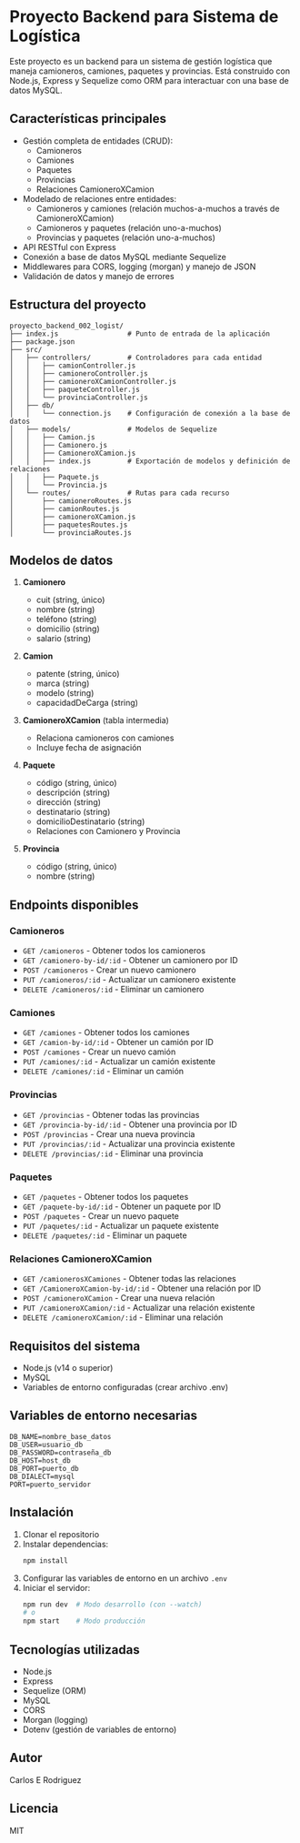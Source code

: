 # Proyecto Backend para Sistema de Logística

Este proyecto es un backend para un sistema de gestión logística que maneja camioneros, camiones, paquetes y provincias. Está construido con Node.js, Express y Sequelize como ORM para interactuar con una base de datos MySQL.

## Características principales

- Gestión completa de entidades (CRUD):
  - Camioneros
  - Camiones
  - Paquetes
  - Provincias
  - Relaciones CamioneroXCamion
- Modelado de relaciones entre entidades:
  - Camioneros y camiones (relación muchos-a-muchos a través de CamioneroXCamion)
  - Camioneros y paquetes (relación uno-a-muchos)
  - Provincias y paquetes (relación uno-a-muchos)
- API RESTful con Express
- Conexión a base de datos MySQL mediante Sequelize
- Middlewares para CORS, logging (morgan) y manejo de JSON
- Validación de datos y manejo de errores

## Estructura del proyecto

```
proyecto_backend_002_logist/
├── index.js                 # Punto de entrada de la aplicación
├── package.json
├── src/
│   ├── controllers/         # Controladores para cada entidad
│   │   ├── camionController.js
│   │   ├── camioneroController.js
│   │   ├── camioneroXCamionController.js
│   │   ├── paqueteController.js
│   │   └── provinciaController.js
│   ├── db/
│   │   └── connection.js    # Configuración de conexión a la base de datos
│   ├── models/              # Modelos de Sequelize
│   │   ├── Camion.js
│   │   ├── Camionero.js
│   │   ├── CamioneroXCamion.js
│   │   ├── index.js         # Exportación de modelos y definición de relaciones
│   │   ├── Paquete.js
│   │   └── Provincia.js
│   └── routes/              # Rutas para cada recurso
│       ├── camioneroRoutes.js
│       ├── camionRoutes.js
│       ├── camioneroXCamion.js
│       ├── paquetesRoutes.js
│       └── provinciaRoutes.js
```

## Modelos de datos

1. **Camionero**

   - cuit (string, único)
   - nombre (string)
   - teléfono (string)
   - domicilio (string)
   - salario (string)

2. **Camion**

   - patente (string, único)
   - marca (string)
   - modelo (string)
   - capacidadDeCarga (string)

3. **CamioneroXCamion** (tabla intermedia)

   - Relaciona camioneros con camiones
   - Incluye fecha de asignación

4. **Paquete**

   - código (string, único)
   - descripción (string)
   - dirección (string)
   - destinatario (string)
   - domicilioDestinatario (string)
   - Relaciones con Camionero y Provincia

5. **Provincia**
   - código (string, único)
   - nombre (string)

## Endpoints disponibles

### Camioneros

- `GET /camioneros` - Obtener todos los camioneros
- `GET /camionero-by-id/:id` - Obtener un camionero por ID
- `POST /camioneros` - Crear un nuevo camionero
- `PUT /camioneros/:id` - Actualizar un camionero existente
- `DELETE /camioneros/:id` - Eliminar un camionero

### Camiones

- `GET /camiones` - Obtener todos los camiones
- `GET /camion-by-id/:id` - Obtener un camión por ID
- `POST /camiones` - Crear un nuevo camión
- `PUT /camiones/:id` - Actualizar un camión existente
- `DELETE /camiones/:id` - Eliminar un camión

### Provincias

- `GET /provincias` - Obtener todas las provincias
- `GET /provincia-by-id/:id` - Obtener una provincia por ID
- `POST /provincias` - Crear una nueva provincia
- `PUT /provincias/:id` - Actualizar una provincia existente
- `DELETE /provincias/:id` - Eliminar una provincia

### Paquetes

- `GET /paquetes` - Obtener todos los paquetes
- `GET /paquete-by-id/:id` - Obtener un paquete por ID
- `POST /paquetes` - Crear un nuevo paquete
- `PUT /paquetes/:id` - Actualizar un paquete existente
- `DELETE /paquetes/:id` - Eliminar un paquete

### Relaciones CamioneroXCamion

- `GET /camionerosXCamiones` - Obtener todas las relaciones
- `GET /CamioneroXCamion-by-id/:id` - Obtener una relación por ID
- `POST /camioneroXCamion` - Crear una nueva relación
- `PUT /camioneroXCamion/:id` - Actualizar una relación existente
- `DELETE /camioneroXCamion/:id` - Eliminar una relación

## Requisitos del sistema

- Node.js (v14 o superior)
- MySQL
- Variables de entorno configuradas (crear archivo .env)

## Variables de entorno necesarias

```env
DB_NAME=nombre_base_datos
DB_USER=usuario_db
DB_PASSWORD=contraseña_db
DB_HOST=host_db
DB_PORT=puerto_db
DB_DIALECT=mysql
PORT=puerto_servidor
```

## Instalación

1. Clonar el repositorio
2. Instalar dependencias:
   ```bash
   npm install
   ```
3. Configurar las variables de entorno en un archivo `.env`
4. Iniciar el servidor:
   ```bash
   npm run dev  # Modo desarrollo (con --watch)
   # o
   npm start    # Modo producción
   ```

## Tecnologías utilizadas

- Node.js
- Express
- Sequelize (ORM)
- MySQL
- CORS
- Morgan (logging)
- Dotenv (gestión de variables de entorno)

## Autor

Carlos E Rodriguez

## Licencia

MIT
